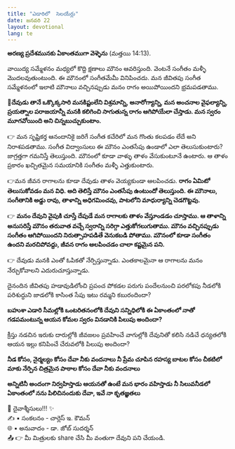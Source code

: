 ```yaml
---
title: "ఎడారిలో  సెలయేర్లు"
date: జనవరి 22
layout: devotional
lang: te
---
```


 **అరణ్య ప్రదేశమునకు ఏకాంతముగా వెళ్ళెను** (మత్తయి 14:13).

వాయిద్య సమ్మేళనం మధ్యలో కొద్ది క్షణాలు మౌనం ఆవరిస్తుంది. వెంటనే సంగీతం మళ్ళీ మొదలవుతుంటుంది. ఈ మౌనంలో సంగీతమేమీ వినిపించదు. మన జీవితపు సంగీత సమ్మేళనంలో ఇలాటి మౌనాలు వచ్చినప్పుడు మనం రాగం అయిపోయిందని భ్రమపడతాము. 

**📖దేవుడు తానే ఒక్కొక్కసారి మనకిష్టంలేని విశ్రమాన్ని, అనారోగ్యాన్ని, మన అంచనాల వైఫల్యాన్ని, ప్రయత్నాల పరాజయాన్నీ మనకి కలిగించి సాగుతున్న రాగం ఆగిపోయేలా చేస్తాడు. మన స్వరం మూగవోయింది అని చిన్నబుచ్చుకుంటాం.**

👉 మన సృష్టికర్త ఆనందానికై జరిగే సంగీత కచేరిలో మన గొంతు కలపడం లేదే అని నిరాశపడతాము. సంగీత విద్వాంసులు ఈ మౌనం ఎంతసేపు ఉండాలో ఎలా తెలుసుకుంటారు? జాగ్రత్తగా గమనిస్తే తెలుస్తుంది. మౌనంలో కూడా వాళ్ళు తాళం వేసుకుంటూనే ఉంటారు. ఆ తాళం ప్రకారం ఖచ్చితమైన సమయానికి సంగీతం మళ్ళీ ఎత్తుకుంటారు.

👉మన జీవన రాగాలను కూడా దేవుడు తాళం వెయ్యకుండా ఆలపించడు. **రాగం ఏమిటో తెలుసుకోవడం మన విధి. అది తెలిస్తే మౌనం ఎంతసేపు ఉంటుందో తెలుస్తుంది. ఈ మౌనాలు, సంగీతానికి అడ్డు రావు, తాళాన్ని అధిగమించవు, పాటలోని మాధుర్యాన్ని చెడగొట్టవు.**

👉  **మనం దేవుని వైపుకి చూస్తే దేపుడే మన రాగాలకు తాళం వేస్తూండడం చూస్తాము. ఆ తాళాన్ని అనుసరిస్తే మౌనం తరువాత వచ్చే స్వరాన్ని సరిగ్గా ఎత్తుకోగలుగుతాము. మౌనం వచ్చినప్పుడు సంగీతం ఆగిపోయిందని నిరుత్సాహపడితే వెనుకబడి పోతాము. మౌనంలో కూడా సంగీతం ఉందని మరచిపోవద్దు, జీవన రాగం ఆలపించడం చాలా కష్టమైన పని.**

👉 దేవుడు మనకి ఎంతో ఓపికతో నేర్పిస్తున్నాడు. ఎంతకాలమైనా ఆ రాగాలను మనం నేర్చుకోవాలని ఎదురుచూస్తున్నాడు.

దైనందిన జీవితపు హడావుడిలోంచి ప్రపంచ పోకడల పరుగు పందేలనుంచి పరలోకపు నీడలోకి పరిశుద్ధుని జాడలోకి కాసింత సేపు ఇటు రమ్మని కబురందిందా?

**బహుశా ఎడారి సీమల్లోకి ఒంటరితనంలోకి దేవుని సన్నిధిలోకి ఈ ఏకాంతంలో నాతో గడపమంటున్న ఆయన కోమల స్వరం వినడానికి పిలుపు అందిందా?** 

క్రీస్తు నడచిన ఇరుకు దారుల్లోకి జీవజలం ప్రవహించే వాగుల్లోకి దేవునితో కలిసి నడిచే ధన్యతలోకి ఆయన ఇల్లు కనిపించే చేరువలోకి పిలుపు అందిందా?

**నీడ కోసం, నైర్మల్యం కోసం దేవా నీకు వందనాలు నీ ప్రేమ చూపిన రహస్య బాటల కోసం చీకటిలో మాకు నేర్పిన చిత్రమైన పాఠాల కోసం దేవా నీకు వందనాలు**

**అన్నిటినీ అందంగా నిర్వహిస్తాడు ఆయనతో ఉంటే మన భారం వహిస్తాడు నీ సిలువనీడలో ఏకాంతంలో నను పిలిచినందుకు దేవా, ఇవే నా కృతజ్ఞతలు**

<div class="blessing">🙏 <span class="bless-text">దైవాశ్శీసులు!!!</span> ✨</div>

<div class="credit">✍️ <span class="credit-text">▪ సంకలనం - చార్లెస్ ఇ. కౌమన్</span></div>
<div class="credit">🌐 <span class="credit-text">▪ అనువాదం - డా. జోబ్ సుదర్శన్</span></div>


<div class="share">📤 👉 <span class="share-text">మీ మిత్రులకు share చేసి మీ వంతుగా దేవుని పని చేయండి.</span></div>
